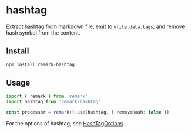 # hashtag

Extract hashtag from markdown file, emit to `vfile.data.tags`, and remove hash symbol from the content.

## Install

```sh
npm install remark-hashtag
```

## Usage

```ts
import { remark } from 'remark'
import hashtag from 'remark-hashtag'

const processor = remark().use(hashtag, { removeHash: false })
```

For the options of hashtag, see [HashTagOptions](https://github.com/AkaraChen/unist-plugins-monorepo/blob/main/remark/hashtag/src/index.ts#L5-L11).
